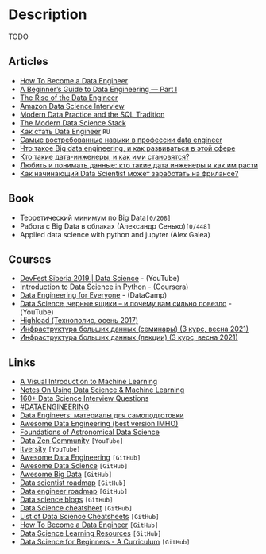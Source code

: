# Description

TODO


## Articles

- [How To Become a Data Engineer](https://khashtamov.com/en/how-to-become-a-data-engineer/)
- [A Beginner’s Guide to Data Engineering — Part I](https://medium.com/@rchang/a-beginners-guide-to-data-engineering-part-i-4227c5c457d7)
- [The Rise of the Data Engineer](https://www.freecodecamp.org/news/the-rise-of-the-data-engineer-91be18f1e603/)
- [Amazon Data Science Interview](https://medium.com/acing-ai/amazon-ai-interview-questions-acing-the-ai-interview-3ed4e671920f)
- [Modern Data Practice and the SQL Tradition](https://tselai.com/modern-data-practice-and-the-sql-tradition.html)
- [The Modern Data Science Stack](https://fivetran.com/blog/modern-data-science-stack)
- [Как стать Data Engineer](https://khashtamov.com/ru/data-engineer/) `RU`
- [Самые востребованные навыки в профессии data engineer](https://habr.com/ru/company/productivity_inside/blog/484120/)
- [Что такое Big data engineering, и как развиваться в этой сфере](https://habr.com/ru/company/skillfactory/blog/552432/)
- [Кто такие дата-инженеры, и как ими становятся?](https://habr.com/ru/company/otus/blog/452670/)
- [Любить и понимать данные: кто такие дата инженеры и как им расти](https://ain.ua/2021/10/19/lyubit-i-ponimat-dannye-kto-takie-data-inzhenery-i-kak-im-rasti/?utmsorce)
- [Как начинающий Data Scientist может заработать на фрилансе?](https://proglib.io/p/kak-nachinayushchiy-data-scientist-mozhet-zarabotat-na-frilanse-2021-04-29)


## Book

- Теоретический минимум по Big Data`[0/208]`
- Работа с Big Data в облаках (Александр Сенько)`[0/448]`
- Applied data science with python and jupyter (Alex Galea)


## Courses

- [DevFest Siberia 2019 | Data Science](https://youtube.com/playlist?list=PLINg778NUJCr3gCksaJZCTMMDjH8GEQW3) - (YouTube)
- [Introduction to Data Science in Python](https://www.coursera.org/learn/python-data-analysis) - (Coursera)
- [Data Engineering for Everyone](https://learn.datacamp.com/courses/data-engineering-for-everyone) - (DataCamp)
- [Data Science, черные ящики – и почему вам сильно повезло](https://youtu.be/zvGeLvWZ7yQ) - (YouTube)
- [Highload (Технополис, осень 2017)](https://youtube.com/playlist?list=PLrCZzMib1e9rZohs_FJg8MK52Ey494z40)
- [Инфраструктура больших данных (семинары) (3 курс, весна 2021)](https://youtube.com/playlist?list=PL4_hYwCyhAvbI83zAjpg8EO52sBywa2rQ)
- [Инфраструктура больших данных (лекции) (3 курс, весна 2021)](https://youtube.com/playlist?list=PL4_hYwCyhAvbREHKcRpgkhKS4XoVz7Hpx)


## Links

- [A Visual Introduction to Machine Learning](http://www.r2d3.us/)
- [Notes On Using Data Science & Machine Learning](https://chrisalbon.com/)
- [160+ Data Science Interview Questions](https://hackernoon.com/160-data-science-interview-questions-415s3y2a)
- [#DATAENGINEERING](https://training.by/#!/News/Hashtag/dataengineering?lang=ru)
- [Data Engineers: материалы для самоподготовки](https://training.by/#!/News/131?lang=ru)
- [Awesome Data Engineering (best version IMHO)](https://awesomedataengineering.com/)
- [Foundations of Astronomical Data Science](https://datacarpentry.org/astronomy-python/)
- [Data Zen Community](https://www.youtube.com/c/DataZenCommunity/featured) `[YouTube]`
- [itversity](https://www.youtube.com/c/itversityin) `[YouTube]`
- [Awesome Data Engineering](https://github.com/igorbarinov/awesome-data-engineering) `[GitHub]`
- [Awesome Data Science](https://github.com/academic/awesome-datascience) `[GitHub]`
- [Awesome Big Data](https://github.com/0xnr/awesome-bigdata) `[GitHub]`
- [Data scientist roadmap](https://github.com/MrMimic/data-scientist-roadmap) `[GitHub]`
- [Data engineer roadmap](https://github.com/datastacktv/data-engineer-roadmap) `[GitHub]`
- [Data science blogs](https://github.com/rushter/data-science-blogs) `[GitHub]`
- [Data Science cheatsheet](https://github.com/ml874/Data-Science-Cheatsheet) `[GitHub]`
- [List of Data Science Cheatsheets](https://github.com/FavioVazquez/ds-cheatsheets) `[GitHub]`
- [How To Become a Data Engineer](https://github.com/adilkhash/Data-Engineering-HowTo) `[GitHub]`
- [Data Science Learning Resources](https://github.com/rebecca-vickery/data-science-learning-resources) `[GitHub]`
- [Data Science for Beginners - A Curriculum](https://github.com/microsoft/Data-Science-For-Beginners) `[GitHub]`

